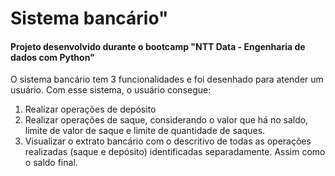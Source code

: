 # Sistema bancário"
#### Projeto desenvolvido durante o bootcamp "NTT Data - Engenharia de dados com Python"

O sistema bancário tem 3 funcionalidades e foi desenhado para atender um usuário. Com esse sistema, o usuário consegue:

1. Realizar operações de depósito
2. Realizar operações de saque, considerando o valor que há no saldo, limite de valor de saque e limite de quantidade de saques.
3. Visualizar o extrato bancário com o descritivo de todas as operações realizadas (saque e depósito) identificadas separadamente. Assim como o saldo final.
